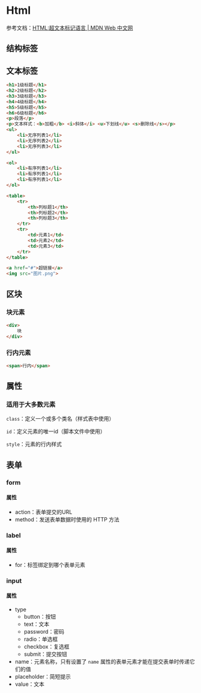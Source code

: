 # Html

参考文档：[HTML:超文本标记语言 | MDN Web 中文网](https://web.nodejs.cn/en-us/docs/web/html/)

## 结构标签



## 文本标签

```html
<h1>1级标题</h1>
<h2>2级标题</h2>
<h3>3级标题</h3>
<h4>4级标题</h4>
<h5>5级标题</h5>
<h6>6级标题</h6>
<p>段落</p>
<p>文本样式：<b>加粗</b> <i>斜体</i> <u>下划线</u> <s>删除线</s></p>
<ul>
    <li>无序列表1</li>
    <li>无序列表2</li>
    <li>无序列表3</li>
</ul>

<ol>
    <li>有序列表1</li>
    <li>有序列表1</li>
    <li>有序列表1</li>
</ol>

<table>
    <tr>
        <th>列标题1</th>
        <th>列标题2</th>
        <th>列标题3</th>
    </tr>
    <tr>
        <td>元素1</td>
        <td>元素2</td>
        <td>元素3</td>
    </tr>
</table>
```

```html
<a href="#">超链接</a>
<img src="图片.png">
```

## 区块

### 块元素

```html
<div>
    块
</div>
```

### 行内元素

```html
<span>行内</span>
```

## 属性

### 适用于大多数元素

`class`：定义一个或多个类名（样式表中使用）

`id`：定义元素的唯一id（脚本文件中使用）

`style`：元素的行内样式

## 表单

### form

#### 属性

- action：表单提交的URL
- method：发送表单数据时使用的 HTTP 方法

### label

#### 属性

- for：标签绑定到哪个表单元素

### input

#### 属性

- type
  - button：按钮
  - text：文本
  - password：密码
  - radio：单选框
  - checkbox：复选框
  - submit：提交按钮
- name：元素名称，只有设置了 `name` 属性的表单元素才能在提交表单时传递它们的值
- placeholder：简短提示
- value：文本







